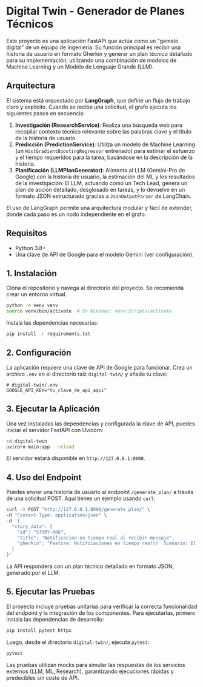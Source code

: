 # Digital Twin - Generador de Planes Técnicos

Este proyecto es una aplicación FastAPI que actúa como un "gemelo digital" de un equipo de ingeniería. Su función principal es recibir una historia de usuario en formato Gherkin y generar un plan técnico detallado para su implementación, utilizando una combinación de modelos de Machine Learning y un Modelo de Lenguaje Grande (LLM).

## Arquitectura

El sistema está orquestado por **LangGraph**, que define un flujo de trabajo claro y explícito. Cuando se recibe una solicitud, el grafo ejecuta los siguientes pasos en secuencia:

1.  **Investigación (ResearchService)**: Realiza una búsqueda web para recopilar contexto técnico relevante sobre las palabras clave y el título de la historia de usuario.
2.  **Predicción (PredictionService)**: Utiliza un modelo de Machine Learning (un `HistGradientBoostingRegressor` entrenado) para estimar el esfuerzo y el tiempo requeridos para la tarea, basándose en la descripción de la historia.
3.  **Planificación (LLMPlanGenerator)**: Alimenta al LLM (Gemini-Pro de Google) con la historia de usuario, la estimación del ML y los resultados de la investigación. El LLM, actuando como un Tech Lead, genera un plan de acción detallado, desglosado en tareas, y lo devuelve en un formato JSON estructurado gracias a `JsonOutputParser` de LangChain.

El uso de LangGraph permite una arquitectura modular y fácil de extender, donde cada paso es un nodo independiente en el grafo.

## Requisitos

- Python 3.8+
- Una clave de API de Google para el modelo Gemini (ver configuración).

## 1. Instalación

Clona el repositorio y navega al directorio del proyecto. Se recomienda crear un entorno virtual.

```bash
python -m venv venv
source venv/bin/activate  # En Windows: venv\Scripts\activate
```

Instala las dependencias necesarias:

```bash
pip install -r requirements.txt
```

## 2. Configuración

La aplicación requiere una clave de API de Google para funcionar. Crea un archivo `.env` en el directorio raíz `digital-twin/` y añade tu clave:

```
# digital-twin/.env
GOOGLE_API_KEY="tu_clave_de_api_aqui"
```

## 3. Ejecutar la Aplicación

Una vez instaladas las dependencias y configurada la clave de API, puedes iniciar el servidor FastAPI con Uvicorn:

```bash
cd digital-twin
uvicorn main:app --reload
```

El servidor estará disponible en `http://127.0.0.1:8000`.

## 4. Uso del Endpoint

Puedes enviar una historia de usuario al endpoint `/generate_plan/` a través de una solicitud POST. Aquí tienes un ejemplo usando `curl`:

```bash
curl -X POST "http://127.0.0.1:8000/generate_plan/" \
-H "Content-Type: application/json" \
-d '{
  "story_data": {
    "id": "STORY-006",
    "title": "Notificación en tiempo real al recibir mensaje",
    "gherkin": "Feature: Notificaciones en tiempo real\n  Scenario: El usuario recibe un nuevo mensaje directo\n    Given el usuario tiene sesión iniciada en la aplicación\n    And está en cualquier sección del sistema\n    When otro usuario le envía un mensaje\n    Then el sistema muestra una notificación en tiempo real con el remitente y el contenido del mensaje"
  }
}'
```

La API responderá con un plan técnico detallado en formato JSON, generado por el LLM.

## 5. Ejecutar las Pruebas

El proyecto incluye pruebas unitarias para verificar la correcta funcionalidad del endpoint y la integración de los componentes. Para ejecutarlas, primero instala las dependencias de desarrollo:

```bash
pip install pytest httpx
```

Luego, desde el directorio `digital-twin/`, ejecuta `pytest`:

```bash
pytest
```

Las pruebas utilizan mocks para simular las respuestas de los servicios externos (LLM, ML, Research), garantizando ejecuciones rápidas y predecibles sin coste de API.
